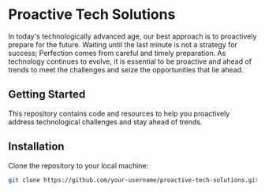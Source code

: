 # Proactive Tech Solutions

In today's technologically advanced age, our best approach is to proactively prepare for the future. Waiting until the last minute is not a strategy for success; Perfection comes from careful and timely preparation. As technology continues to evolve, it is essential to be proactive and ahead of trends to meet the challenges and seize the opportunities that lie ahead.

## Getting Started

This repository contains code and resources to help you proactively address technological challenges and stay ahead of trends.

## Installation

Clone the repository to your local machine:

```bash
git clone https://github.com/your-username/proactive-tech-solutions.git
